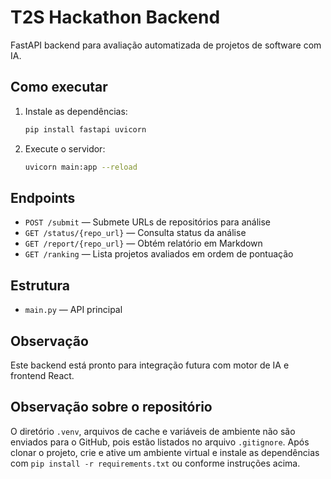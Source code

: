# T2S Hackathon Backend

FastAPI backend para avaliação automatizada de projetos de software com IA.

## Como executar

1. Instale as dependências:
   ```bash
   pip install fastapi uvicorn
   ```
2. Execute o servidor:
   ```bash
   uvicorn main:app --reload
   ```

## Endpoints
- `POST /submit` — Submete URLs de repositórios para análise
- `GET /status/{repo_url}` — Consulta status da análise
- `GET /report/{repo_url}` — Obtém relatório em Markdown
- `GET /ranking` — Lista projetos avaliados em ordem de pontuação

## Estrutura
- `main.py` — API principal

## Observação
Este backend está pronto para integração futura com motor de IA e frontend React.

## Observação sobre o repositório
O diretório `.venv`, arquivos de cache e variáveis de ambiente não são enviados para o GitHub, pois estão listados no arquivo `.gitignore`. Após clonar o projeto, crie e ative um ambiente virtual e instale as dependências com `pip install -r requirements.txt` ou conforme instruções acima.
